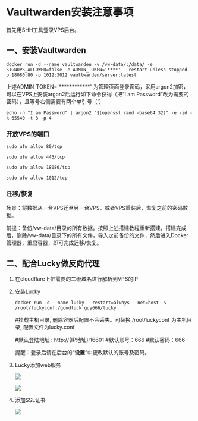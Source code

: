 # Vaultwarden安装注意事项

首先用SHH工具登录VPS后台。

## 一、安装Vaultwarden

```
docker run -d --name vaultwarden -v /vw-data/:/data/ -e SIGNUPS_ALLOWED=false -e ADMIN_TOKEN='****' --restart unless-stopped -p 18080:80 -p 1012:3012 vaultwarden/server:latest
```

上述ADMIN_TOKEN='************' 为管理页面登录密码，采用argon2加密，可以在VPS上安装argon2后运行如下命令获得（把“I am Password”改为需要的密码），且等号右侧需要有两个单引号（'）

```
echo -n "I am Password" | argon2 "$(openssl rand -base64 32)" -e -id -k 65540 -t 3 -p 4
```



### 开放VPS的端口

```
sudo ufw allow 80/tcp

sudo ufw allow 443/tcp

sudo ufw allow 18080/tcp

sudo ufw allow 1012/tcp
```



### 迁移/恢复

场景：将数据从一台VPS迁至另一台VPS，或者VPS重装后，恢复之前的密码数据。

前提：备份/vw-data/目录的所有数据。按照上述搭建教程重新搭建，搭建完成后，删除/vw-data/目录下的所有文件，导入之前备份的文件，然后进入Docker管理器，重启容器，即可完成迁移/恢复。



## 二、配合Lucky做反向代理

1. 在cloudflare上把需要的二级域名进行解析到VPS的IP

2. 安装Lucky

    

   ```
   docker run -d --name lucky --restart=always --net=host -v /root/luckyconf:/goodluck gdy666/lucky
   ```

   \#挂载主机目录, 删除容器后配置不会丢失。可替换 /root/luckyconf 为主机目录, 配置文件为lucky.conf

   #默认登陆地址 : http://\{IP地址\}:16601
   #默认账号：666
   #默认密码：666

   提醒：登录后请在后台的“**设置**”中更改默认的账号及密码。

3. Lucky添加web服务

   ![](https://webp.nas-u.top/Nasu_241116133124.png)

   ![](https://webp.nas-u.top/Nasu_241116133431.png)

4. 添加SSL证书

   ![](https://webp.nas-u.top/Nasu_241116133839.png)

